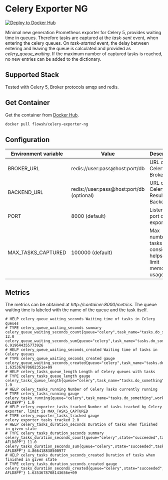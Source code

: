 # Celery Exporter NG

[![Deploy to Docker Hub](https://github.com/flowsh/celery-exporter-ng/actions/workflows/main.yml/badge.svg?event=workflow_dispatch)](https://github.com/flowsh/celery-exporter-ng/actions/workflows/main.yml)

Minimal new generation Prometheus exporter for Celery 5, provides waiting time in queues.
Therefore tasks are captured at the _task-sent_ event, when entering the celery queues.
On _task-started_ event, the delay between entering and leaving the queue is calculated and provided as *celery_queue_waiting*.
If the maximum number of captured tasks is reached, no new entries can be added to the dictionary.

## Supported Stack

Tested with Celery 5, Broker protocols amqp and redis.

## Get Container

Get the container from [Docker Hub](https://hub.docker.com/r/flowsh/celery-exporter-ng).

```bash
docker pull flowsh/celery-exporter-ng
```

## Configuration

Environment variable | Value | Description
------------ | ------------- | -------------
BROKER_URL | redis://user:pass@host:port/db | URL of the Celery Broker
BACKEND_URL | redis://user:pass@host:port/db (optional) | URL of the Celery Result Backend
PORT | 8000 (default) | Listening port of this exporter
MAX_TASKS_CAPTURED | 100000 (default) | Max number of tasks considered, helps to limit memory usage

## Metrics

The metrics can be obtained at _http://container:8000/metrics_.
The queue waiting time is labeled with the name of the queue and the task itself.

```
# HELP celery_queue_waiting_seconds Waiting time of tasks in Celery queues
# TYPE celery_queue_waiting_seconds summary
celery_queue_waiting_seconds_count{queue="celery",task_name="tasks.do_something"} 12.0
celery_queue_waiting_seconds_sum{queue="celery",task_name="tasks.do_something"} 6.919644355773926
# HELP celery_queue_waiting_seconds_created Waiting time of tasks in Celery queues
# TYPE celery_queue_waiting_seconds_created gauge
celery_queue_waiting_seconds_created{queue="celery",task_name="tasks.do_something"} 1.635367870602351e+09
# HELP celery_tasks_queue_length Length of Celery queues with tasks
# TYPE celery_tasks_queue_length gauge
celery_tasks_queue_length{queue="celery",task_name="tasks.do_something"} 1.0
# HELP celery_tasks_running Number of Celery Tasks currently running
# TYPE celery_tasks_running gauge
celery_tasks_running{queue="celery",task_name="tasks.do_something",worker="celery@DESKTOP-AFLD8PP"} 1.0
# HELP celery_exporter_tasks_tracked Number of tasks tracked by Celery exporter, limit is MAX_TASKS_CAPTURED
# TYPE celery_exporter_tasks_tracked gauge
celery_exporter_tasks_tracked 2.0
# HELP celery_tasks_duration_seconds Duration of tasks when finished in given state
# TYPE celery_tasks_duration_seconds summary
celery_tasks_duration_seconds_count{queue="celery",state="succeeded",task_name="tasks.do_something",worker="celery@DESKTOP-AFLD8PP"} 11.0
celery_tasks_duration_seconds_sum{queue="celery",state="succeeded",task_name="tasks.do_something",worker="celery@DESKTOP-AFLD8PP"} 4.866418838500977
# HELP celery_tasks_duration_seconds_created Duration of tasks when finished in given state
# TYPE celery_tasks_duration_seconds_created gauge
celery_tasks_duration_seconds_created{queue="celery",state="succeeded",task_name="tasks.do_something",worker="celery@DESKTOP-AFLD8PP"} 1.6353678708143656e+09
```
